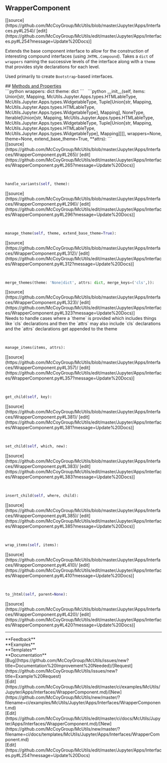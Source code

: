 ## <a id="McUtils.Jupyter.Apps.Interfaces.WrapperComponent">WrapperComponent</a> 

<div class="docs-source-link" markdown="1">
[[source](https://github.com/McCoyGroup/McUtils/blob/master/Jupyter/Apps/Interfaces.py#L254)/
[edit](https://github.com/McCoyGroup/McUtils/edit/master/Jupyter/Apps/Interfaces.py#L254?message=Update%20Docs)]
</div>

Extends the base component interface to allow for the
construction of interesting compound interfaces (using `JHTML.Compound`).
Takes a `dict` of `wrappers` naming the successive levels of the interface
along with a `theme` that provides style declarations for each level.

Used primarily to create `Bootstrap`-based interfaces.







<div class="collapsible-section">
 <div class="collapsible-section collapsible-section-header" markdown="1">
## <a class="collapse-link" data-toggle="collapse" href="#methods" markdown="1"> Methods and Properties</a> <a class="float-right" data-toggle="collapse" href="#methods"><i class="fa fa-chevron-down"></i></a>
 </div>
 <div class="collapsible-section collapsible-section-body collapse show" id="methods" markdown="1">
 ```python
wrappers: dict
theme: dict
```
<a id="McUtils.Jupyter.Apps.Interfaces.WrapperComponent.__init__" class="docs-object-method">&nbsp;</a> 
```python
__init__(self, items: Union[str, Mapping, McUtils.Jupyter.Apps.types.HTMLableType, McUtils.Jupyter.Apps.types.WidgetableType, Tuple[Union[str, Mapping, McUtils.Jupyter.Apps.types.HTMLableType, McUtils.Jupyter.Apps.types.WidgetableType], Mapping], NoneType, Iterable[Union[str, Mapping, McUtils.Jupyter.Apps.types.HTMLableType, McUtils.Jupyter.Apps.types.WidgetableType, Tuple[Union[str, Mapping, McUtils.Jupyter.Apps.types.HTMLableType, McUtils.Jupyter.Apps.types.WidgetableType], Mapping]]]], wrappers=None, theme=None, extend_base_theme=True, **attrs): 
```
<div class="docs-source-link" markdown="1">
[[source](https://github.com/McCoyGroup/McUtils/blob/master/Jupyter/Apps/Interfaces/WrapperComponent.py#L265)/
[edit](https://github.com/McCoyGroup/McUtils/edit/master/Jupyter/Apps/Interfaces/WrapperComponent.py#L265?message=Update%20Docs)]
</div>


<a id="McUtils.Jupyter.Apps.Interfaces.WrapperComponent.handle_variants" class="docs-object-method">&nbsp;</a> 
```python
handle_variants(self, theme): 
```
<div class="docs-source-link" markdown="1">
[[source](https://github.com/McCoyGroup/McUtils/blob/master/Jupyter/Apps/Interfaces/WrapperComponent.py#L296)/
[edit](https://github.com/McCoyGroup/McUtils/edit/master/Jupyter/Apps/Interfaces/WrapperComponent.py#L296?message=Update%20Docs)]
</div>


<a id="McUtils.Jupyter.Apps.Interfaces.WrapperComponent.manage_theme" class="docs-object-method">&nbsp;</a> 
```python
manage_theme(self, theme, extend_base_theme=True): 
```
<div class="docs-source-link" markdown="1">
[[source](https://github.com/McCoyGroup/McUtils/blob/master/Jupyter/Apps/Interfaces/WrapperComponent.py#L312)/
[edit](https://github.com/McCoyGroup/McUtils/edit/master/Jupyter/Apps/Interfaces/WrapperComponent.py#L312?message=Update%20Docs)]
</div>


<a id="McUtils.Jupyter.Apps.Interfaces.WrapperComponent.merge_themes" class="docs-object-method">&nbsp;</a> 
```python
merge_themes(theme: 'None|dict', attrs: dict, merge_keys=('cls',)): 
```
<div class="docs-source-link" markdown="1">
[[source](https://github.com/McCoyGroup/McUtils/blob/master/Jupyter/Apps/Interfaces/WrapperComponent.py#L323)/
[edit](https://github.com/McCoyGroup/McUtils/edit/master/Jupyter/Apps/Interfaces/WrapperComponent.py#L323?message=Update%20Docs)]
</div>
Needs to handle cases where a `theme` is provided
which includes things like `cls` declarations and then the
`attrs` may also include `cls` declarations and the `attrs`
declarations get appended to the theme


<a id="McUtils.Jupyter.Apps.Interfaces.WrapperComponent.manage_items" class="docs-object-method">&nbsp;</a> 
```python
manage_items(items, attrs): 
```
<div class="docs-source-link" markdown="1">
[[source](https://github.com/McCoyGroup/McUtils/blob/master/Jupyter/Apps/Interfaces/WrapperComponent.py#L357)/
[edit](https://github.com/McCoyGroup/McUtils/edit/master/Jupyter/Apps/Interfaces/WrapperComponent.py#L357?message=Update%20Docs)]
</div>


<a id="McUtils.Jupyter.Apps.Interfaces.WrapperComponent.get_child" class="docs-object-method">&nbsp;</a> 
```python
get_child(self, key): 
```
<div class="docs-source-link" markdown="1">
[[source](https://github.com/McCoyGroup/McUtils/blob/master/Jupyter/Apps/Interfaces/WrapperComponent.py#L381)/
[edit](https://github.com/McCoyGroup/McUtils/edit/master/Jupyter/Apps/Interfaces/WrapperComponent.py#L381?message=Update%20Docs)]
</div>


<a id="McUtils.Jupyter.Apps.Interfaces.WrapperComponent.set_child" class="docs-object-method">&nbsp;</a> 
```python
set_child(self, which, new): 
```
<div class="docs-source-link" markdown="1">
[[source](https://github.com/McCoyGroup/McUtils/blob/master/Jupyter/Apps/Interfaces/WrapperComponent.py#L383)/
[edit](https://github.com/McCoyGroup/McUtils/edit/master/Jupyter/Apps/Interfaces/WrapperComponent.py#L383?message=Update%20Docs)]
</div>


<a id="McUtils.Jupyter.Apps.Interfaces.WrapperComponent.insert_child" class="docs-object-method">&nbsp;</a> 
```python
insert_child(self, where, child): 
```
<div class="docs-source-link" markdown="1">
[[source](https://github.com/McCoyGroup/McUtils/blob/master/Jupyter/Apps/Interfaces/WrapperComponent.py#L385)/
[edit](https://github.com/McCoyGroup/McUtils/edit/master/Jupyter/Apps/Interfaces/WrapperComponent.py#L385?message=Update%20Docs)]
</div>


<a id="McUtils.Jupyter.Apps.Interfaces.WrapperComponent.wrap_items" class="docs-object-method">&nbsp;</a> 
```python
wrap_items(self, items): 
```
<div class="docs-source-link" markdown="1">
[[source](https://github.com/McCoyGroup/McUtils/blob/master/Jupyter/Apps/Interfaces/WrapperComponent.py#L410)/
[edit](https://github.com/McCoyGroup/McUtils/edit/master/Jupyter/Apps/Interfaces/WrapperComponent.py#L410?message=Update%20Docs)]
</div>


<a id="McUtils.Jupyter.Apps.Interfaces.WrapperComponent.to_jhtml" class="docs-object-method">&nbsp;</a> 
```python
to_jhtml(self, parent=None): 
```
<div class="docs-source-link" markdown="1">
[[source](https://github.com/McCoyGroup/McUtils/blob/master/Jupyter/Apps/Interfaces/WrapperComponent.py#L420)/
[edit](https://github.com/McCoyGroup/McUtils/edit/master/Jupyter/Apps/Interfaces/WrapperComponent.py#L420?message=Update%20Docs)]
</div>
 </div>
</div>












---


<div markdown="1" class="text-secondary">
<div class="container">
  <div class="row">
   <div class="col" markdown="1">
**Feedback**   
</div>
   <div class="col" markdown="1">
**Examples**   
</div>
   <div class="col" markdown="1">
**Templates**   
</div>
   <div class="col" markdown="1">
**Documentation**   
</div>
   <div class="col" markdown="1">
   
</div>
   <div class="col" markdown="1">
   
</div>
   <div class="col" markdown="1">
   
</div>
</div>
  <div class="row">
   <div class="col" markdown="1">
[Bug](https://github.com/McCoyGroup/McUtils/issues/new?title=Documentation%20Improvement%20Needed)/[Request](https://github.com/McCoyGroup/McUtils/issues/new?title=Example%20Request)   
</div>
   <div class="col" markdown="1">
[Edit](https://github.com/McCoyGroup/McUtils/edit/master/ci/examples/McUtils/Jupyter/Apps/Interfaces/WrapperComponent.md)/[New](https://github.com/McCoyGroup/McUtils/new/master/?filename=ci/examples/McUtils/Jupyter/Apps/Interfaces/WrapperComponent.md)   
</div>
   <div class="col" markdown="1">
[Edit](https://github.com/McCoyGroup/McUtils/edit/master/ci/docs/McUtils/Jupyter/Apps/Interfaces/WrapperComponent.md)/[New](https://github.com/McCoyGroup/McUtils/new/master/?filename=ci/docs/templates/McUtils/Jupyter/Apps/Interfaces/WrapperComponent.md)   
</div>
   <div class="col" markdown="1">
[Edit](https://github.com/McCoyGroup/McUtils/edit/master/Jupyter/Apps/Interfaces.py#L254?message=Update%20Docs)   
</div>
   <div class="col" markdown="1">
   
</div>
   <div class="col" markdown="1">
   
</div>
   <div class="col" markdown="1">
   
</div>
</div>
</div>
</div>